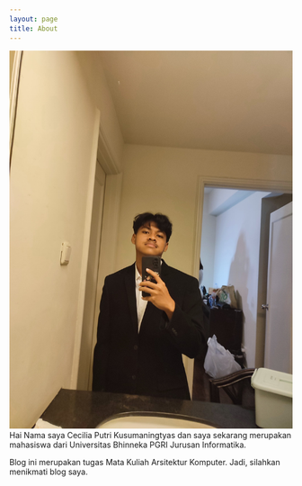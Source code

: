 ```yaml
---
layout: page
title: About
---
```


<span style="display:block;text-align:center">![alt](assets/img/ivan.jpeg)</span>
Hai Nama saya Cecilia Putri Kusumaningtyas dan saya sekarang merupakan mahasiswa dari Universitas Bhinneka PGRI Jurusan Informatika.

Blog ini merupakan tugas Mata Kuliah Arsitektur Komputer. Jadi, silahkan menikmati blog saya.
